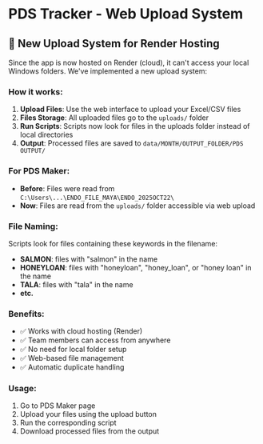 # PDS Tracker - Web Upload System

## 📁 New Upload System for Render Hosting

Since the app is now hosted on Render (cloud), it can't access your local Windows folders. We've implemented a new upload system:

### How it works:

1. **Upload Files**: Use the web interface to upload your Excel/CSV files
2. **Files Storage**: All uploaded files go to the `uploads/` folder
3. **Run Scripts**: Scripts now look for files in the uploads folder instead of local directories
4. **Output**: Processed files are saved to `data/MONTH/OUTPUT_FOLDER/PDS OUTPUT/`

### For PDS Maker:

- **Before**: Files were read from `C:\Users\...\ENDO_FILE_MAYA\ENDO_2025OCT22\`
- **Now**: Files are read from the `uploads/` folder accessible via web upload

### File Naming:

Scripts look for files containing these keywords in the filename:
- **SALMON**: files with "salmon" in the name
- **HONEYLOAN**: files with "honeyloan", "honey_loan", or "honey loan" in the name
- **TALA**: files with "tala" in the name
- **etc.**

### Benefits:

- ✅ Works with cloud hosting (Render)
- ✅ Team members can access from anywhere
- ✅ No need for local folder setup
- ✅ Web-based file management
- ✅ Automatic duplicate handling

### Usage:

1. Go to PDS Maker page
2. Upload your files using the upload button
3. Run the corresponding script
4. Download processed files from the output
